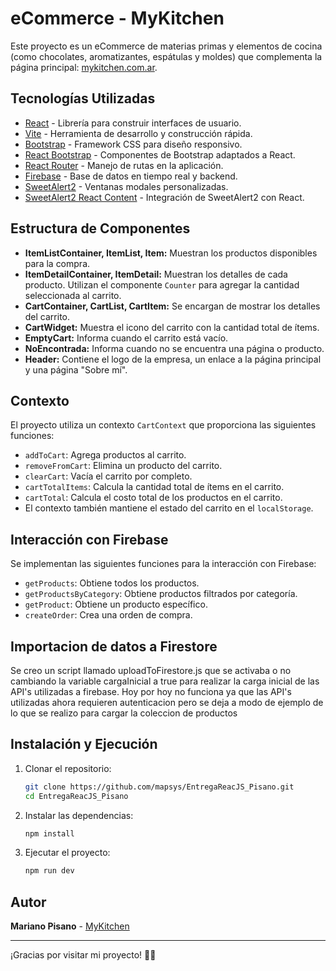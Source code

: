 # eCommerce - MyKitchen

Este proyecto es un eCommerce de materias primas y elementos de cocina (como chocolates, aromatizantes, espátulas y moldes) que complementa la página principal: [mykitchen.com.ar](http://www.mykitchen.com.ar/).

## Tecnologías Utilizadas
- [React](https://react.dev/) - Librería para construir interfaces de usuario.
- [Vite](https://vitejs.dev/) - Herramienta de desarrollo y construcción rápida.
- [Bootstrap](https://getbootstrap.com/) - Framework CSS para diseño responsivo.
- [React Bootstrap](https://react-bootstrap.netlify.app/) - Componentes de Bootstrap adaptados a React.
- [React Router](https://reactrouter.com/) - Manejo de rutas en la aplicación.
- [Firebase](https://firebase.google.com/) - Base de datos en tiempo real y backend.
- [SweetAlert2](https://sweetalert2.github.io/) - Ventanas modales personalizadas.
- [SweetAlert2 React Content](https://github.com/sweetalert2/sweetalert2-react-content) - Integración de SweetAlert2 con React.

## Estructura de Componentes

- **ItemListContainer, ItemList, Item:** Muestran los productos disponibles para la compra.
- **ItemDetailContainer, ItemDetail:** Muestran los detalles de cada producto. Utilizan el componente `Counter` para agregar la cantidad seleccionada al carrito.
- **CartContainer, CartList, CartItem:** Se encargan de mostrar los detalles del carrito.
- **CartWidget:** Muestra el icono del carrito con la cantidad total de ítems.
- **EmptyCart:** Informa cuando el carrito está vacío.
- **NoEncontrada:** Informa cuando no se encuentra una página o producto.
- **Header:** Contiene el logo de la empresa, un enlace a la página principal y una página "Sobre mí".

## Contexto

El proyecto utiliza un contexto `CartContext` que proporciona las siguientes funciones:
- `addToCart`: Agrega productos al carrito.
- `removeFromCart`: Elimina un producto del carrito.
- `clearCart`: Vacía el carrito por completo.
- `cartTotalItems`: Calcula la cantidad total de ítems en el carrito.
- `cartTotal`: Calcula el costo total de los productos en el carrito.
- El contexto también mantiene el estado del carrito en el `localStorage`.

## Interacción con Firebase

Se implementan las siguientes funciones para la interacción con Firebase:
- `getProducts`: Obtiene todos los productos.
- `getProductsByCategory`: Obtiene productos filtrados por categoría.
- `getProduct`: Obtiene un producto específico.
- `createOrder`: Crea una orden de compra.

## Importacion de datos a Firestore
Se creo un script llamado uploadToFirestore.js que se activaba o no cambiando la variable cargaInicial
a true para realizar la carga inicial de las API's utilizadas a firebase.
Hoy por hoy no funciona ya que las API's utilizadas ahora requieren autenticacion
pero se deja a modo de ejemplo de lo que se realizo para cargar la coleccion de productos

## Instalación y Ejecución
1. Clonar el repositorio:
   ```bash
   git clone https://github.com/mapsys/EntregaReacJS_Pisano.git
   cd EntregaReacJS_Pisano
   ```
2. Instalar las dependencias:
   ```bash
   npm install
   ```
3. Ejecutar el proyecto:
   ```bash
   npm run dev
   ```

## Autor
**Mariano Pisano** - [MyKitchen](http://www.mykitchen.com.ar/)

---

¡Gracias por visitar mi proyecto! 🍫🥄
